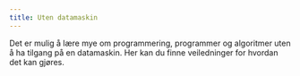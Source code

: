 ```yaml
---
title: Uten datamaskin
---
```


Det er mulig å lære mye om programmering, programmer og algoritmer uten å ha tilgang
på en datamaskin. Her kan du finne veiledninger for hvordan det kan gjøres.
